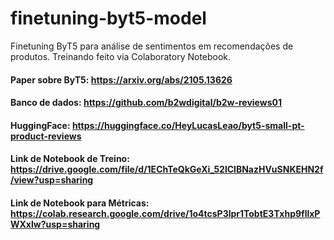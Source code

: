 # finetuning-byt5-model
Finetuning ByT5 para análise de sentimentos em recomendações de produtos.
Treinando feito via Colaboratory Notebook.

#### Paper sobre ByT5: https://arxiv.org/abs/2105.13626
#### Banco de dados: https://github.com/b2wdigital/b2w-reviews01
#### HuggingFace: https://huggingface.co/HeyLucasLeao/byt5-small-pt-product-reviews
#### Link de Notebook de Treino: https://drive.google.com/file/d/1EChTeQkGeXi_52lClBNazHVuSNKEHN2f/view?usp=sharing
#### Link de Notebook para Métricas: https://colab.research.google.com/drive/1o4tcsP3lpr1TobtE3Txhp9fllxPWXxlw?usp=sharing
